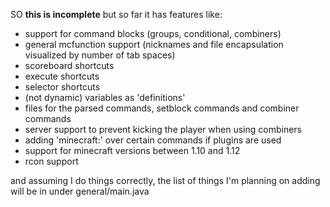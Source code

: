 SO **this is incomplete** but so far it has features like:
* support for command blocks (groups, conditional, combiners)
* general mcfunction support (nicknames and file encapsulation visualized by number of tab spaces)
* scoreboard shortcuts
* execute shortcuts
* selector shortcuts
* (not dynamic) variables as 'definitions'
* files for the parsed commands, setblock commands and combiner commands
* server support to prevent kicking the player when using combiners
* adding 'minecraft:' over certain commands if plugins are used
* support for minecraft versions between 1.10 and 1.12
* rcon support

and assuming I do things correctly, the list of things I'm planning on adding will be in under general/main.java
